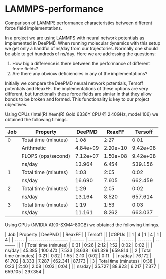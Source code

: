 # LAMMPS-performance

Comparison of LAMMPS performance characteristics between different force field implementations.

In a project we are using LAMMPS with neural network potentials as implemented in DeePMD. 
When running molecular dynamics with this setup we get only a handful of ns/day from
our trajectories. Normally one should be able to get hundreds of ns/day. Here we
are addressing the questions:

1. How big a difference is there between the performance of different force fields?
2. Are there any obvious deficiencies in any of the implementations?

Initially we compare the DeePMD neural network potentials, Tersoff potentials and ReaxFF.
The implementations of these options are very different, but functionally these
force fields are similar in that they allow bonds to be broken and formed. This functionality
is key to our project objectives.

Using CPUs (Intel(R) Xeon(R) Gold 6336Y CPU @ 2.40GHz, model 106) we obtained the following
timings.

| Job | Property             | DeePMD   | ReaxFF   | Tersoff  |
| --- | -------------------- | -------- | -------- | -------- |
| 0   | Total time (minutes) | 1:08     | 2:27     | 0:01     |
|     | Arithmetic           | 4.84e+09 | 2.20e+10 | 9.42e+08 |
|     | FLOPS (ops/second)   | 7.12e+07 | 1.50e+08 | 9.42e+08 |
|     | ns/day               | 13.964   | 6.454    | 539.156  |
| 1   | Total time (minutes) | 1:03     | 2:05     | 0:02     |
|     | ns/day               | 16.690   | 7.605    | 662.459  |
| 2   | Total time (minutes) | 1:29     | 2.05     | 0:02     |
|     | ns/day               | 13.164   | 8.520    | 657.614  |
| 3   | Total time (minutes) | 1:19     | 1:53     | 0:03     |
|     | ns/day               | 11.161   | 8.262    | 663.037

Using GPUs (NVIDIA A100-SXM4-80GB) we obtained the following timings.

| Job   | Property             | DeePMD |         | ReaxFF |        | Tersoff |         |
| #GPUs |                      | 1      | 4       | 1      | 4      | 1       | 4       |
| ----- | -------------------- | ------ | ------- | ------ | ------ | ------- | ------- |
| 1     | Total time (minutes) | 0:31   | 0:26    | 2:12   | 1:52   | 0:02    | 0:02    |
|       | ns/day               | 45.385 | 100.470 | 7.533  | 8.638  | 661.329 | 659.814 |
| 2     | Total time (minutes) | 0:21   | 0:32    | 1:55   | 2:10   | 0:02    | 0:11    |
|       | ns/day               | 76.172 | 61.702  | 8.333  | 7.287  | 662.341 | 87.173  |
| 3     | Total time (minutes) | 0:38   | 0:23    | 2:40   | 2:08   | 0:03    | 0:04    |
|       | ns/day               | 35.727 | 88.923  | 6.217  | 7.377  | 659.105 | 297.354 |


